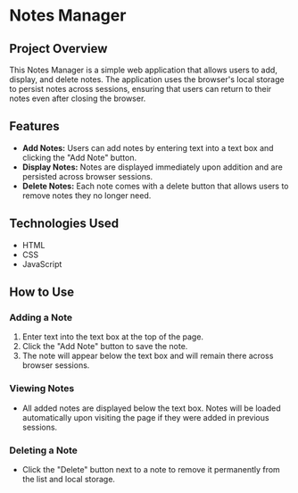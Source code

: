 # Notes Manager

## Project Overview

This Notes Manager is a simple web application that allows users to add, display, and delete notes. The application uses the browser's local storage to persist notes across sessions, ensuring that users can return to their notes even after closing the browser.

## Features

- **Add Notes:** Users can add notes by entering text into a text box and clicking the "Add Note" button.
- **Display Notes:** Notes are displayed immediately upon addition and are persisted across browser sessions.
- **Delete Notes:** Each note comes with a delete button that allows users to remove notes they no longer need.

## Technologies Used

- HTML
- CSS
- JavaScript

## How to Use

### Adding a Note

1. Enter text into the text box at the top of the page.
2. Click the "Add Note" button to save the note.
3. The note will appear below the text box and will remain there across browser sessions.

### Viewing Notes

- All added notes are displayed below the text box. Notes will be loaded automatically upon visiting the page if they were added in previous sessions.

### Deleting a Note

- Click the "Delete" button next to a note to remove it permanently from the list and local storage.
